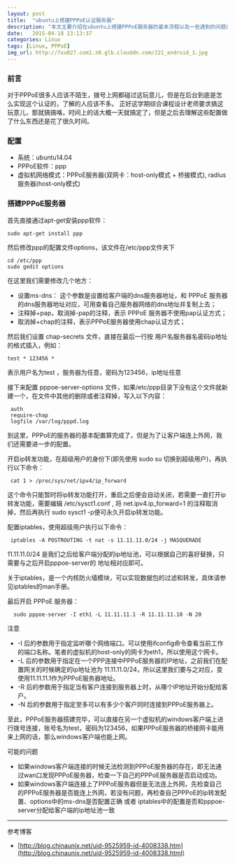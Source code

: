 ```yaml
---
layout: post
title:  "ubuntu上搭建PPPoE认证服务器"
description: "本文主要介绍在ubuntu上搭建PPPoE服务器的基本流程以及一些遇到的问题总结"
date:   2015-04-18 13:13:37
categories: Linux
tags: [Linux, PPPoE]
img_url: http://7xu027.com1.z0.glb.clouddn.com/221_android_1.jpg
---
```



### 前言

 对于PPPoE很多人应该不陌生，拨号上网都碰过这玩意儿，但是在后台到底是怎么实现这个认证的，了解的人应该不多。
正好这学期综合课程设计老师要求搞这玩意儿，那就搞搞咯，时间上的话大概一天就搞定了，但是之后去理解这些配置做了什么东西还是花了很久时间。
<!-- more -->


### 配置

+ 系统：ubuntu14.04
+ PPPoE软件：ppp
+ 虚拟机网络模式：PPPoE服务器(双网卡：host-only模式 + 桥接模式), radius服务器(host-only模式)

### 搭建PPPoE服务器

首先直接通过apt-get安装ppp软件：

    sudo apt-get install ppp

然后修改ppp的配置文件options，该文件在/etc/ppp文件夹下

    cd /etc/ppp
    sudo gedit options

在这里我们需要修改几个地方：

+ 设置ms-dns： 这个参数是设置给客户端的dns服务器地址，和 PPPoE 服务器的dns服务器地址对应，可用查看自己服务器网络的dns地址并复制上去；
+ 注释掉+pap，取消掉-pap的注释，表示 PPPoE 服务器不使用pap认证方式；
+ 取消掉+chap的注释，表示PPPoE服务器使用chap认证方式；


然后我们设置 chap-secrets 文件，直接在最后一行按 用户名服务器名密码ip地址 的格式插入，例如：

    test * 123456 *

表示用户名为test ，服务器为任意，密码为123456，ip地址任意

接下来配置 pppoe-server-options 文件，如果/etc/ppp目录下没有这个文件就新建一个，在文件中其他的删除或者注释掉，写入以下内容：

     auth
     require-chap
     logfile /var/log/pppd.log

到这里，PPPoE的服务器的基本配置算完成了，但是为了让客户端连上外网，我们还需要进一步的配置。

开启ip转发功能，在超级用户的身份下(即先使用 sudo su 切换到超级用户)，再执行以下命令：

     cat 1 > /proc/sys/net/ipv4/ip_forward

这个命令只能暂时将ip转发功能打开，重启之后便会自动关闭，若需要一直打开ip转发功能，需要编辑 /etc/sysct1.conf , 将 net.ipv4.ip_forward=1 的注释取消掉，然后再执行 sudo sysct1 -p便可永久开启ip转发功能。

配置iptables，使用超级用户执行以下命令：

     iptables -A POSTROUTING -t nat -s 11.11.11.0/24 -j MASQUERADE

11.11.11.0/24 是我们之后给客户端分配的ip地址池，可以根据自己的喜好替换，只需要与之后开启pppoe-server的 地址相对应即可。

关于iptables，是一个内核防火墙模块，可以实现数据包的过滤和转发，具体请参见iptables的man手册。

最后开启 PPPoE 服务器：

      sudo pppoe-server -I eth1 -L 11.11.11.1 -R 11.11.11.10 -N 20

注意

+ -I 后的参数用于指定监听哪个网络端口。可以使用ifconfig命令查看当前工作的端口名称。笔者的虚拟机的host-only的网卡为eth1，所以使用这个网卡。
+ -L 后的参数用于指定在一个PPP连接中PPPoE服务器的IP地址，之前我们在配置网关的时候确定的ip地址池为 11.11.11.0/24，所以这里我们要与之对应，变使用11.11.11.1作为PPPoE服务器地址。
+ -R 后的参数用于指定当有客户连接到服务器上时，从哪个IP地址开始分配给客户。
+ -N 后的参数用于指定至多可以有多少个客户同时连接到PPPoE服务器上。


至此，PPPoE服务器搭建完毕，可以直接在另一个虚拟机的windows客户端上进行拨号连接，账号名为test，密码为123456，如果PPPoE服务器的桥接网卡能用来上网的话，那么windows客户端也能上网。

可能的问题

+ 如果windows客户端连接的时候无法检测到PPPoE服务器的存在，即无法通过wan口发现PPPoE服务器，检查一下自己的PPPoE服务器是否启动成功。
+ 如果windows客户端连接上了PPPoE服务器但是无法连上外网，先检查自己的PPPoE服务器是否能连上外网，若没有问题，再检查自己PPPoE的ip转发配置、options中的ms-dns是否配置正确 或者 iptables中的配置是否和pppoe-server分配给客户端的ip地址池一致

***

参考博客

+ [http://blog.chinaunix.net/uid-9525959-id-4008338.htm](http://blog.chinaunix.net/uid-9525959-id-4008338.html)